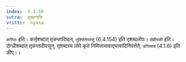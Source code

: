 ```yaml
---
index:  5.3.59
sutra:  तुच्छन्दसि
vritti:  nyasa
---
```


`करिप्ठः` इति। कर्त्तृशब्दात् तृन्नन्तादिष्ठन्, `तुरिष्ठेमेयस्सु` (6.4.154) इति तृशब्दलोपः। `दोहीयसी` इति। दोग्ध्रीशब्दात् तृन्नन्तादीयसुन्, तृशब्दस्य लोपे कृते निमित्ताभावाद्घत्वादिनिवर्त्तते, `उगितश्च` (4.1.6) इति ङीप्।।

